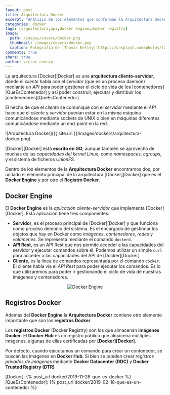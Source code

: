 ```yaml
---
layout: post
title: Arquitectura Docker
excerpt: "Análisis de los elementos que conforman la Arquitectura Docker: cliente, daemon process, api rest y registros Docker."
categories: docker
tags: [arquitectura,api,docker engine,docker registry]
image:
  path: /images/covers/docker.png
  thumbnail: /images/covers/docker.png
  caption: Fotografía de [Thomas Kelley](https://unsplash.com/photos/t20pc32VbrU)
comments: true
share: true
author: victor_cuervo
---
```


La arquitectura [Docker][Docker] es una **arquitectura cliente-servidor**, dónde el *cliente* habla con el *servidor* (que es un proceso daemon) mediante un *API* para poder gestionar el ciclo de vida de los [contenedores][QueEsContenedor] y así poder construir, ejecutar y distribuir los [contenedores][QueEsContenedor].

El hecho de que el *cliente* se comunique con el *servidor* mediante el *API* hace que el *cliente* y *servidor* puedan estar en la misma máquina comunicándose mediante sockets de UNIX o bien en máquinas diferentes comunicándose mediante un end-point en la red.

![Arquitectura Docker]({{ site.url }}/images/dockers/arquitectura-docker.png)

[Docker][Docker] está **escrito en GO**, aunque también se aprovecha de muchas de las *capacidades del kernel Linux*, como *namespaces*, *cgroups*, y el sistema de ficheros *UnionFS*.

Dentro de los elementos de la **Arquitectura Docker** encontramos dos, por un lado el elemento principal de la arquitectura [Docker][Docker] que es el **Docker Engine** y por otro el **Registro Docker**.

## Docker Engine
El **Docker Engine** es la *aplicación cliente-servidor* que implementa [Docker][Docker]. Esta aplicación tiene tres componentes:

* **Servidor**, es el proceso principal de [Docker][Docker] y que funciona como proceso demonio del sistema. Es el encargado de gestionar los objetos que hay en Docker como *imágenes*, *contenedores*, *redes* y *volúmenes*. Se representa mediante el comando `dockerd`.
* **API Rest**, es un API Rest que nos permite acceder a las capacidades del servidor y ejecutar comandos sobre él. Podemos utilizar un simple `curl` para acceder a las capacidades del API de [Docker][Docker]
* **Cliente**, es la línea de comandos representada por el comando `docker`. El cliente habla vía el *API Rest* para poder ejecutar los comandos. Es lo que utilizaremos para poder ir gestionando el ciclo de vida de nuestras imágenes y contenedores.

<div style="text-align:center">
  <img src="{{ site.url }}/images/dockers/docker-engine-components.png" alt="Docker Engine"/>
</div>

## Registros Docker

Además del **Docker Engine** la **Arquitectura Docker** contiene otro elemento importante que son los **registros Docker**.

Los **registros Docker** (Docker Registry) son los que almacenan **imágenes Docker**. El **Docker Hub** es un registro público que almacena múltiples imágenes, algunas de ellas certificadas por **[Docker][Docker]**.

Por defecto, cuando ejecutamos un comando para crear un contenedor, se buscan las imágenes en **Docker Hub**. Si bien se pueden crear *registros privados de imágenes* mediante **Docker Datacenter (DDC)** y **Docker Trusted Registry (DTR)**

[Docker]: {% post_url docker/2019-11-26-que-es-docker %}
[QueEsContenedor]: {% post_url docker/2019-02-18-que-es-un-contenedor %}
